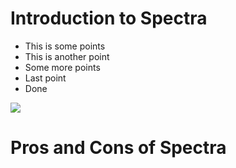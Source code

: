 
# Introduction to Spectra

<!-- Layout: Two-Column -->

<!-- Column1 -->
+ This is some points
+ This is another point
+ Some more points
+ Last point
+ Done

<!-- Column2 -->
<img src="HELLO.png"/>


<!-- End Layout -->

# Pros and Cons of Spectra
